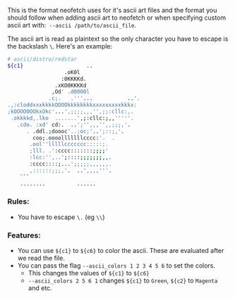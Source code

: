 This is the format neofetch uses for it's ascii art files and the format you should follow when adding ascii art to neofetch or when specifying custom ascii art with:` --ascii /path/to/ascii_file`.

The ascii art is read as plaintext so the only character you have to escape is the backslash `\`.
Here's an example:

```sh
# ascii/distro/redstar
${c1}                    ..
                  .oK0l
                 :0KKKKd.
               .xKO0KKKKd
              ,Od' .d0000l
             .c;.   .'''...           ..'.
.,:cloddxxxkkkkOOOOkkkkkkkkxxxxxxxxxkkkx:
;kOOOOOOOkxOkc'...',;;;;,,,'',;;:cllc:,.
 .okkkkd,.lko  .......',;:cllc:;,,'''''.
   .cdo. :xd' cd:.  ..';'',,,'',,;;;,'.
      . .ddl.;doooc'..;oc;'..';::;,'.
        coo;.oooolllllllcccc:'.  .
       .ool''lllllccccccc:::::;.
       ;lll. .':cccc:::::::;;;;'
       :lcc:'',..';::::;;;;;;;,,.
       :cccc::::;...';;;;;,,,,,,.
       ,::::::;;;,'.  ..',,,,'''.
    ```
    ........          ......
```

### Rules:

 - You have to escape `\.` (eg `\\`)

### Features:

 - You can use `${c1}` to `${c6}` to color the ascii.
        These are evaluated after we read the file.
 - You can pass the flag `--ascii_colors 1 2 3 4 5 6` to set the colors.
    - This changes the values of `${c1}` to `${c6}`
    - `--ascii_colors 2 5 6 1` changes `${c1}` to `Green`, `${c2}` to `Magenta` and etc.
